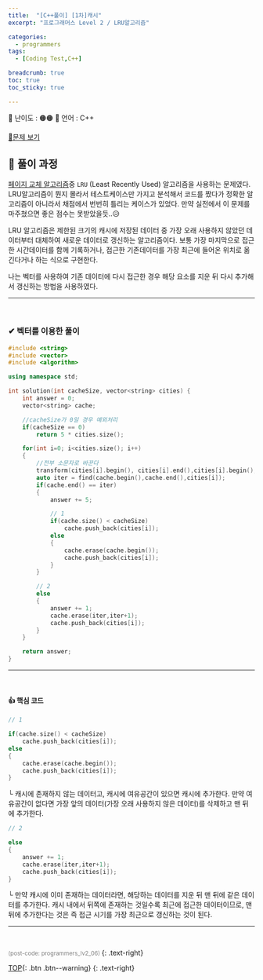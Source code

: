 ```yaml
---
title:  "[C++풀이] [1차]캐시"
excerpt: "프로그래머스 Level 2 / LRU알고리즘"

categories:
  - programmers
tags:
  - [Coding Test,C++]

breadcrumb: true
toc: true
toc_sticky: true

---
```


<div class="notice--warning" markdown=1>
 <span>📄 난이도 : 🟠🟠      </span>   
 <span>📄 언어 : C++  </span> 

 </div>
 


 [📂문제 보기](https://programmers.co.kr/learn/courses/30/lessons/17680) 

##  🔶 풀이 과정 
<u>페이지 교체 알고리즘</u>중 `LRU` (Least Recently Used) 알고리즘을 사용하는 문제였다.  LRU알고리즘이 뭔지 몰라서 테스트케이스만 가지고 분석해서 코드를 짰다가 정확한 알고리즘이 아니라서 채점에서 번번히 틀리는 케이스가 있었다. 만약 실전에서 이 문제를 마주쳤으면 좋은 점수는 못받았을듯..😥  

LRU 알고리즘은 제한된 크기의 캐시에 저장된 데이터 중 가장 오래 사용하지 않았던 데이터부터 대체하여 새로운 데이터로 갱신하는 알고리즘이다. 보통 가장 마지막으로 접근한 시간데이터를 함께 기록하거나, 접근한 기존데이터를 가장 최근에 들어온 위치로 옮긴다거나 하는 식으로 구현한다. 

나는 벡터를 사용하여 기존 데이터에 다시 접근한 경우 해당 요소를 지운 뒤 다시 추가해서 갱신하는 방법을 사용하였다.

***
<br>

### ✔ 벡터를 이용한 풀이 

```c++
#include <string>
#include <vector>
#include <algorithm>

using namespace std;

int solution(int cacheSize, vector<string> cities) {
    int answer = 0;
    vector<string> cache;

    //cacheSize가 0일 경우 예외처리
    if(cacheSize == 0) 
        return 5 * cities.size();

    for(int i=0; i<cities.size(); i++)
    {
        //전부 소문자로 바꾼다
        transform(cities[i].begin(), cities[i].end(),cities[i].begin(), ::tolower);
        auto iter = find(cache.begin(),cache.end(),cities[i]);
        if(cache.end() == iter)
        {
            answer += 5;

            // 1
            if(cache.size() < cacheSize)
                cache.push_back(cities[i]);
            else
            {
                cache.erase(cache.begin());
                cache.push_back(cities[i]);
            }
        }   

        // 2
        else 
        {
            answer += 1;       
            cache.erase(iter,iter+1);
            cache.push_back(cities[i]);
        }
    }

    return answer;
}
```

--- 
<br>

#### 👍 핵심 코드 
```c++
// 1

if(cache.size() < cacheSize)
    cache.push_back(cities[i]);
else
{
    cache.erase(cache.begin());
    cache.push_back(cities[i]);
}
```
└ 캐시에 존재하지 않는 데이터고, 캐시에 여유공간이 있으면 캐시에 추가한다. 만약 여유공간이 없다면 가장 앞의 데이터(가장 오래 사용하지 않은 데이터)를 삭제하고 맨 뒤에 추가한다.
  

```c++
// 2

else 
{
    answer += 1;       
    cache.erase(iter,iter+1);
    cache.push_back(cities[i]);
}
```
└ 만약 캐시에 이미 존재하는 데이터라면, 해당하는 데이터를 지운 뒤 맨 뒤에 같은 데이터를 추가한다. 캐시 내에서 뒤쪽에 존재하는 것일수록 최근에 접근한 데이터이므로, 맨 뒤에 추가한다는 것은 즉 접근 시기를 가장 최근으로 갱신하는 것이 된다.

--- 
<br>


  <small style ="color:gray;">(post-code: programmers_lv2_06) </small> 
 {: .text-right}

[TOP](#){: .btn .btn--warning} 
{: .text-right}